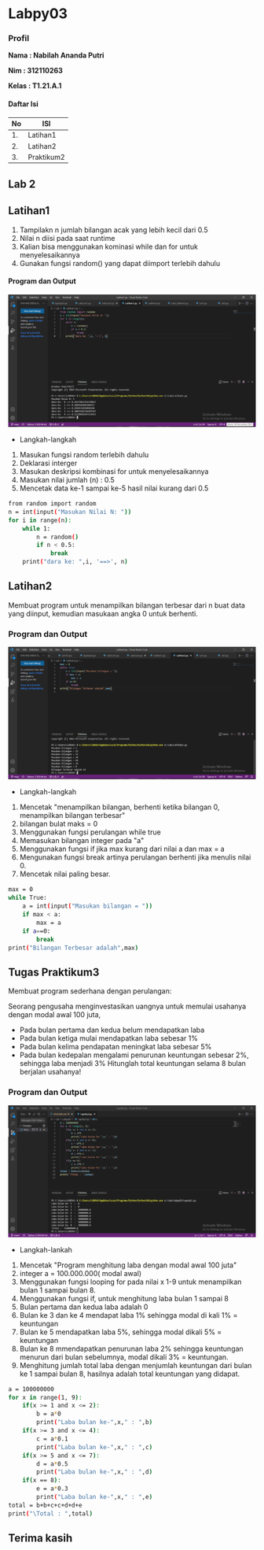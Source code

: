 # Labpy03

### Profil
__Nama  : Nabilah Ananda Putri__

__Nim   : 312110263__

__Kelas : T1.21.A.1__

#### Daftar Isi
| No | ISI | 
| -- | --- |
| 1. | Latihan1  |
| 2. | Latihan2  |
| 3. | Praktikum2 |
## Lab 2

## Latihan1
1. Tampilakn n jumlah bilangan acak yang lebih kecil dari 0.5
2. Nilai n diisi pada saat runtime
3. Kalian bisa menggunakan kominasi while dan for untuk menyelesaikannya
4. Gunakan fungsi random() yang dapat diimport terlebih dahulu

#### Program dan Output

![Gambar1](ssP3/ssP3Lat1.png)

- Langkah-langkah
1. Masukan fungsi random terlebih dahulu
2. Deklarasi interger
3. Masukan deskripsi kombinasi for untuk menyelesaikannya
4. Masukan nilai jumlah (n) : 0.5
5. Mencetak data ke-1 sampai ke-5 hasil nilai kurang dari 0.5


```bash 
from random import random
n = int(input("Masukan Nilai N: "))
for i in range(n):
    while 1:
        n = random()
        if n < 0.5:
            break
    print("dara ke: ",i, '==>', n)
```

## Latihan2
Membuat program untuk menampilkan bilangan terbesar dari n buat data yang diinput, kemudian masukaan angka 0 untuk berhenti.

### Program dan Output

![Gambar2](ssP3/ssP3Lat2.png)

- Langkah-langkah
1. Mencetak "menampilkan bilangan, berhenti ketika bilangan 0, menampilkan bilangan terbesar"
2. bilangan bulat maks = 0
3. Menggunakan fungsi perulangan while true
4. Memasukan bilangan integer pada "a"
5. Menggunakan fungsi if jika max kurang dari nilai a dan max = a
6. Mengunakan fungsi break artinya perulangan berhenti jika menulis nilai 0.
7. Mencetak nilai paling besar.

```bash
max = 0
while True:
    a = int(input("Masukan bilangan = "))
    if max < a:
        max = a
    if a==0:
        break
print("Bilangan Terbesar adalah",max)
```

## Tugas Praktikum3
Membuat program sederhana dengan perulangan: 

Seorang pengusaha menginvestasikan uangnya untuk memulai usahanya dengan modal awal 100 juta,
- Pada bulan pertama dan kedua belum mendapatkan laba
- Pada bulan ketiga mulai mendapatkan laba sebesar 1%
- Pada bulan kelima pendapatan meningkat laba sebesar 5%
- Pada bulan kedepalan mengalami penurunan keuntungan sebesar 2%, sehingga laba menjadi 3%
Hitunglah total keuntungan selama 8 bulan berjalan usahanya!


### Program dan Output

![Gambar3](ssP3/ssP3Lat3.png)

- Langkah-lankah

1. Mencetak "Program menghitung laba dengan modal awal 100 juta"
2. integer a = 100.000.000( modal awal)
3. Menggunakan fungsi looping for pada nilai x 1-9 untuk menampilkan bulan 1 sampai bulan 8.
4. Menggunakan fungsi if, untuk menghitung laba bulan 1 sampai 8
5. Bulan pertama dan kedua laba adalah 0
6. Bulan ke 3 dan ke 4 mendapat laba 1% sehingga modal di kali 1% = keuntungan
7. Bulan ke 5 mendapatkan laba 5%, sehingga modal dikali 5% = keuntungan
8. Bulan ke 8 mmendapatkan penurunan laba 2% sehingga keuntungan menurun dari bulan sebelumnya, modal dikali 3% = keuntungan.
9. Menghitung jumlah total laba dengan menjumlah keuntungan dari bulan ke 1 sampai bulan 8, hasilnya adalah total keuntungan yang didapat.


```bash
a = 100000000
for x in range(1, 9):
    if(x >= 1 and x <= 2):
        b = a*0
        print("Laba bulan ke-",x," : ",b)
    if(x >= 3 and x <= 4):
        c = a*0.1
        print("Laba bulan ke-",x," : ",c)
    if(x >= 5 and x <= 7):
        d = a*0.5
        print("Laba bulan ke-",x," : ",d)
    if(x == 8):
        e = a*0.3
        print("Laba bulan ke-",x," : ",e)
total = b+b+c+c+d+d+e
print("\Total : ",total)
```

## Terima kasih